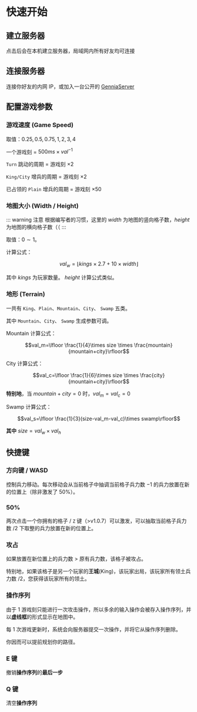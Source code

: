 # 快速开始
## 建立服务器
点击后会在本机建立服务器，局域网内所有好友均可连接
## 连接服务器
连接你好友的内网 IP，或加入一台公开的 [GenniaServer](/server)
## 配置游戏参数
### 游戏速度 (Game Speed)
取值：$0.25, 0.5, 0.75, 1, 2, 3, 4$

一个游戏刻 = $500ms \times val^{-1}$

`Turn` 跳动的周期 = 游戏刻 $\times 2$

`King/City` 增兵的周期 = 游戏刻 $\times 2$

已占领的 `Plain` 增兵的周期 = 游戏刻 $\times 50$

### 地图大小 (Width / Height)

::: warning 注意
根据编写者的习惯，这里的 $width$ 为地图的竖向格子数，$height$ 为地图的横向格子数（（
:::

取值：$0\sim 1$。

计算公式：

$$val_w=\lfloor kings \times 2.7 + 10 \times width\rfloor$$

其中 $kings$ 为玩家数量。 $height$ 计算公式类似。

### 地形 (Terrain)

一共有 `King`、`Plain`、`Mountain`、`City`、 `Swamp` 五类。

其中 `Mountain`、`City`、 `Swamp`  生成参数可调。

Mountain 计算公式：

$$val_m=\lfloor \frac{1}{4}\times size \times \frac{mountain}{mountain+city}\rfloor$$

City 计算公式：

$$val_c=\lfloor \frac{1}{6}\times size \times \frac{city}{mountain+city}\rfloor$$

**特别地**，当 $mountain+city=0$ 时，$val_m=val_c=0$

Swamp 计算公式：

$$val_s=\lfloor \frac{1}{3}(size-val_m-val_c)\times swamp\rfloor$$

**其中** $size=val_w\times val_h$

## 快捷键
### 方向键 / WASD
控制兵力移动。每次移动会从当前格子中抽调当前格子兵力数 $-1$ 的兵力放置在新的位置上（除非激发了 50%）。
### 50%
两次点击一个你拥有的格子 / `Z` 键（>v1.0.7）可以激发，可以抽取当前格子兵力数 $/2$ 下取整的兵力放置在新的位置上。
### 攻占
如果放置在新位置上的兵力数 > 原有兵力数，该格子被攻占。

特别地，如果该格子是另一个玩家的**王城**(King)，该玩家出局，该玩家所有领土兵力数 $/2$，您获得该玩家所有的领土。
### 操作序列
由于 1 游戏刻只能进行一次攻击操作，所以多余的输入操作会被存入操作序列，并以**虚线框**的形式显示在地图中。

每 1 次游戏更新时，系统会向服务器提交一次操作，并将它从操作序列删除。

你因而可以提前规划你的路径。
### E 键
撤销**操作序列**的**最后一步**
### Q 键
清空**操作序列**
